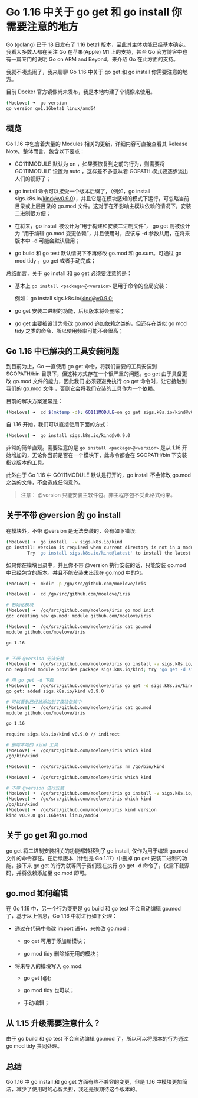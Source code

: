 # Go 1.16 中关于 go get 和 go install 你需要注意的地方

Go (golang) 已于 18 日发布了 1.16 beta1 版本，至此其主体功能已经基本确定。我看大多数人都在关注 Go 在苹果(Apple) M1 上的支持，甚至 Go 官方博客中也有一篇专门的说明 Go on ARM and Beyond，来介绍 Go 在此方面的支持。

我就不凑热闹了，我来聊聊 Go 1.16 中关于 go get 和 go install 你需要注意的地方。

目前 Docker 官方镜像尚未发布，我是本地构建了个镜像来使用。

```bash
(MoeLove) ➜  go version
go version go1.16beta1 linux/amd64
```

## 概览

Go 1.16 中包含着大量的 Modules 相关的更新，详细内容可直接查看其 Release Note。整体而言，包含以下要点：

- GO111MODULE 默认为 on ，如果要恢复到之前的行为，则需要将 GO111MODULE 设置为 auto ，这样差不多意味着 GOPATH 模式要逐步淡出人们的视野了；

- go install 命令可以接受一个版本后缀了，（例如，go install sigs.k8s.io/kind@v0.9.0），并且它是在模块感知的模式下运行，可忽略当前目录或上层目录的 go.mod 文件。这对于在不影响主模块依赖的情况下，安装二进制很方便；

- 在将来，go install 被设计为“用于构建和安装二进制文件”， go get 则被设计为 “用于编辑 go.mod 变更依赖”，并且使用时，应该与 -d 参数共用，在将来版本中 -d 可能会默认启用；

- go build 和 go test 默认情况下不再修改 go.mod 和 go.sum。可通过 go mod tidy ，go get 或者手动完成；

总结而言，关于 go install 和 go get 必须要注意的是：

- 基本上 `go install <package>@<version>` 是用于命令的全局安装：

  例如：go install sigs.k8s.io/kind@v0.9.0;

- go get 安装二进制的功能，后续版本将会删除；

- go get 主要被设计为修改 go.mod 追加依赖之类的，但还存在类似 go mod tidy 之类的命令，所以使用频率可能不会很高；

## Go 1.16 中已解决的工具安装问题

到目前为止，Go 一直使用 go get 命令，将我们需要的工具安装到 $GOPATH/bin 目录下，但这种方式存在一个很严重的问题。go get 由于具备更改 go.mod 文件的能力，因此我们 必须要避免执行 go get 命令时，让它接触到我们的 go.mod 文件 ，否则它会将我们安装的工具作为一个依赖。

目前的解决方案通常是：

```bash
(MoeLove) ➜  cd $(mktemp -d); GO111MODULE=on go get sigs.k8s.io/kind@v0.9.0
```

自 1.16 开始，我们可以直接使用下面的方式：

```bash
(MoeLove) ➜  go install sigs.k8s.io/kind@v0.9.0
```

非常的简单直观。需要注意的是 `go install <package>@<version>` 是从 1.16 开始增加的，无论你当前是否在一个模块下，此命令都会在 $GOPATH/bin 下安装指定版本的工具。

此外由于 Go 1.16 中 GO111MODULE 默认是打开的，go install 不会修改 go.mod 之类的文件，不会造成任何意外。

> 注意：
> @version 只能安装主软件包。非主程序包不受此格式约束。

## 关于不带 @version 的 go install

在模块外，不带 @version 是无法安装的，会有如下错误:

```bash
(MoeLove) ➜  go install  -v sigs.k8s.io/kind
go install: version is required when current directory is not in a module
        Try 'go install sigs.k8s.io/kind@latest' to install the latest version
```

如果你在模块目录中，并且你不带 @version 执行安装的话，只能安装 go.mod 中已经包含的版本。并且不能安装未出现在 go.mod 中的包。

```bash
(MoeLove) ➜  mkdir -p /go/src/github.com/moelove/iris

(MoeLove) ➜  cd /go/src/github.com/moelove/iris

# 初始化模块
(MoeLove) ➜  /go/src/github.com/moelove/iris go mod init
go: creating new go.mod: module github.com/moelove/iris

(MoeLove) ➜  /go/src/github.com/moelove/iris cat go.mod
module github.com/moelove/iris

go 1.16


# 不带 @version 无法安装
(MoeLove) ➜  /go/src/github.com/moelove/iris go install -v sigs.k8s.io/kind
no required module provides package sigs.k8s.io/kind; try 'go get -d sigs.k8s.io/kind' to add it

# 用 go get -d 下载
(MoeLove) ➜  /go/src/github.com/moelove/iris go get -d sigs.k8s.io/kind
go get: added sigs.k8s.io/kind v0.9.0

# 可以看到已经被添加到了模块依赖中
(MoeLove) ➜  /go/src/github.com/moelove/iris cat go.mod
module github.com/moelove/iris

go 1.16

require sigs.k8s.io/kind v0.9.0 // indirect

# 删除本地的 kind 工具
(MoeLove) ➜  /go/src/github.com/moelove/iris which kind
/go/bin/kind

(MoeLove) ➜  /go/src/github.com/moelove/iris rm /go/bin/kind

(MoeLove) ➜  /go/src/github.com/moelove/iris which kind

# 不带 @version 进行安装
(MoeLove) ➜  /go/src/github.com/moelove/iris go install -v sigs.k8s.io/kind
(MoeLove) ➜  /go/src/github.com/moelove/iris which kind
/go/bin/kind
(MoeLove) ➜  /go/src/github.com/moelove/iris kind version
kind v0.9.0 go1.16beta1 linux/amd64
```

## 关于 go get 和 go.mod

go get 将二进制安装相关的功能都转移到了 go install, 仅作为用于编辑 go.mod 文件的命令存在。在后续版本（计划是 Go 1.17）中删掉 go get 安装二进制的功能，接下来 go get 的行为就等同于我们现在执行 go get -d 命令了，仅需下载源码，并将依赖添加至 go.mod 即可。

## go.mod 如何编辑

在 Go 1.16 中，另一个行为变更是 go build 和 go test 不会自动编辑 go.mod 了，基于以上信息，Go 1.16 中将进行如下处理：

- 通过在代码中修改 import 语句，来修改 go.mod：

  - go get 可用于添加新模块；

  - go mod tidy 删除掉无用的模块；

- 将未导入的模块写入 go.mod:

  - go get <package>[@<version>];

  - go mod tidy 也可以；

  - 手动编辑；

## 从 1.15 升级需要注意什么？

由于 go build 和 go test 不会自动编辑 go.mod 了，所以可以将原本的行为通过 go mod tidy 共同处理。

## 总结

Go 1.16 中 go install 和 go get 方面有些不兼容的变更，但是 1.16 中模块更加简洁，减少了使用时的心智负担，我还是很期待这个版本的。
